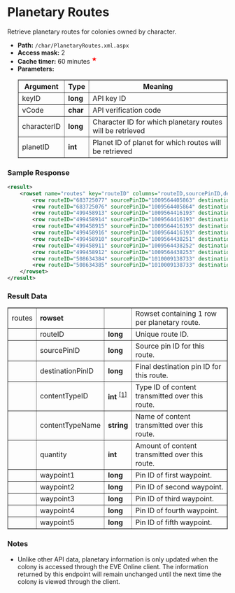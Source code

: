 # Planetary Routes
Retrieve planetary routes for colonies owned by character.

* __Path:__ ``/char/PlanetaryRoutes.xml.aspx``
* __Access mask:__ 2
* __Cache timer:__ 60 minutes <sup title="Planetary colony information has special update rules.  See notes below" style="color: red">&#x2605;</sup>
* __Parameters:__
    <table border="1">
        <tbody>
            <tr>
                <th>Argument</th>
                <th>Type</th>
                <th>Meaning</th>
            </tr>
            <tr>
                <td>keyID</td>
                <td><strong>long</strong></td>
                <td>API key ID</td>
            </tr>
            <tr>
                <td>vCode</td>
                <td><strong>char</strong></td>
                <td>API verification code</td>
            </tr>
            <tr>
                <td>characterID</td>
                <td><strong>long</strong></td>
                <td>Character ID for which planetary routes will be retrieved</td>
            </tr>
            <tr>
                <td>planetID</td>
                <td><strong>int</strong></td>
                <td>Planet ID of planet for which routes will be retrieved</td>
            </tr>
        </tbody>
    </table>

### Sample Response

```xml
<result>
    <rowset name="routes" key="routeID" columns="routeID,sourcePinID,destinationPinID,contentTypeID,contentTypeName,quantity,waypoint1,waypoint2,waypoint3,waypoint4,waypoint5">
        <row routeID="683725077" sourcePinID="1009564405863" destinationPinID="1009564416193" contentTypeID="2308" contentTypeName="Suspended Plasma" quantity="45672" waypoint1="0" waypoint2="0" waypoint3="0" waypoint4="0" waypoint5="0"/>
        <row routeID="683725076" sourcePinID="1009564405864" destinationPinID="1009564416193" contentTypeID="2306" contentTypeName="Non-CS Crystals" quantity="27720" waypoint1="0" waypoint2="0" waypoint3="0" waypoint4="0" waypoint5="0"/>
        <row routeID="499458913" sourcePinID="1009564416193" destinationPinID="1009564438251" contentTypeID="2308" contentTypeName="Suspended Plasma" quantity="3000" waypoint1="0" waypoint2="0" waypoint3="0" waypoint4="0" waypoint5="0"/>
        <row routeID="499458914" sourcePinID="1009564416193" destinationPinID="1009564438252" contentTypeID="2306" contentTypeName="Non-CS Crystals" quantity="3000" waypoint1="0" waypoint2="0" waypoint3="0" waypoint4="0" waypoint5="0"/>
        <row routeID="499458915" sourcePinID="1009564416193" destinationPinID="1009564438253" contentTypeID="2401" contentTypeName="Chiral Structures" quantity="40" waypoint1="0" waypoint2="0" waypoint3="0" waypoint4="0" waypoint5="0"/>
        <row routeID="499458916" sourcePinID="1009564416193" destinationPinID="1009564438253" contentTypeID="2389" contentTypeName="Plasmoids" quantity="40" waypoint1="0" waypoint2="0" waypoint3="0" waypoint4="0" waypoint5="0"/>
        <row routeID="499458910" sourcePinID="1009564438251" destinationPinID="1009564416193" contentTypeID="2389" contentTypeName="Plasmoids" quantity="20" waypoint1="0" waypoint2="0" waypoint3="0" waypoint4="0" waypoint5="0"/>
        <row routeID="499458911" sourcePinID="1009564438252" destinationPinID="1009564416193" contentTypeID="2401" contentTypeName="Chiral Structures" quantity="20" waypoint1="0" waypoint2="0" waypoint3="0" waypoint4="0" waypoint5="0"/>
        <row routeID="499458912" sourcePinID="1009564438253" destinationPinID="1009564416193" contentTypeID="9840" contentTypeName="Transmitter" quantity="5" waypoint1="0" waypoint2="0" waypoint3="0" waypoint4="0" waypoint5="0"/>
        <row routeID="508634384" sourcePinID="1010009138733" destinationPinID="1009564438251" contentTypeID="2308" contentTypeName="Suspended Plasma" quantity="3000" waypoint1="1009564416193" waypoint2="0" waypoint3="0" waypoint4="0" waypoint5="0"/>
        <row routeID="508634385" sourcePinID="1010009138733" destinationPinID="1009564438253" contentTypeID="2389" contentTypeName="Plasmoids" quantity="40" waypoint1="1009564416193" waypoint2="0" waypoint3="0" waypoint4="0" waypoint5="0"/>
    </rowset>
</result>
```  

### Result Data

<table border="1">
    <tbody>
        <tr>
            <td>routes</td>
            <td><strong>rowset</strong></td>
            <td></td>
            <td>Rowset containing 1 row per planetary route.</td>
        </tr>
        <tr>
            <td></td>
            <td>routeID</td>
            <td><strong>long</strong></td>
            <td>Unique route ID.</td>
        </tr>
        <tr>
            <td></td>
            <td>sourcePinID</td>
            <td><strong>long</strong></td>
            <td>Source pin ID for this route.</td>
        </tr>
        <tr>
            <td></td>
            <td>destinationPinID</td>
            <td><strong>long</strong></td>
            <td>Final destination pin ID for this route.</td>
        </tr>
        <tr>
            <td></td>
            <td>contentTypeID</td>
            <td>
            	<strong>int</strong>
                <sup>
                    <a href="../../sde/yaml/yaml_typeIDs.html" title="Inventory Types file">[1]</a>
                </sup>
	        </td>
            <td>Type ID of content transmitted over this route.</td>
        </tr>
        <tr>
            <td></td>
            <td>contentTypeName</td>
            <td><strong>string</strong></td>
            <td>Name of content transmitted over this route.</td>
        </tr>
        <tr>
            <td></td>
            <td>quantity</td>
            <td><strong>int</strong></td>
            <td>Amount of content transmitted over this route.</td>
        </tr>
        <tr>
            <td></td>
            <td>waypoint1</td>
            <td><strong>long</strong></td>
            <td>Pin ID of first waypoint.</td>
        </tr>
        <tr>
            <td></td>
            <td>waypoint2</td>
            <td><strong>long</strong></td>
            <td>Pin ID of second waypoint.</td>
        </tr>
        <tr>
            <td></td>
            <td>waypoint3</td>
            <td><strong>long</strong></td>
            <td>Pin ID of third waypoint.</td>
        </tr>
        <tr>
            <td></td>
            <td>waypoint4</td>
            <td><strong>long</strong></td>
            <td>Pin ID of fourth waypoint.</td>
        </tr>
        <tr>
            <td></td>
            <td>waypoint5</td>
            <td><strong>long</strong></td>
            <td>Pin ID of fifth waypoint.</td>
        </tr>
    </tbody>
</table>

### Notes

* Unlike other API data, planetary information is only updated when the colony is accessed through the EVE Online client.  The information returned by this endpoint will remain unchanged until the next time the colony is viewed through the client.
